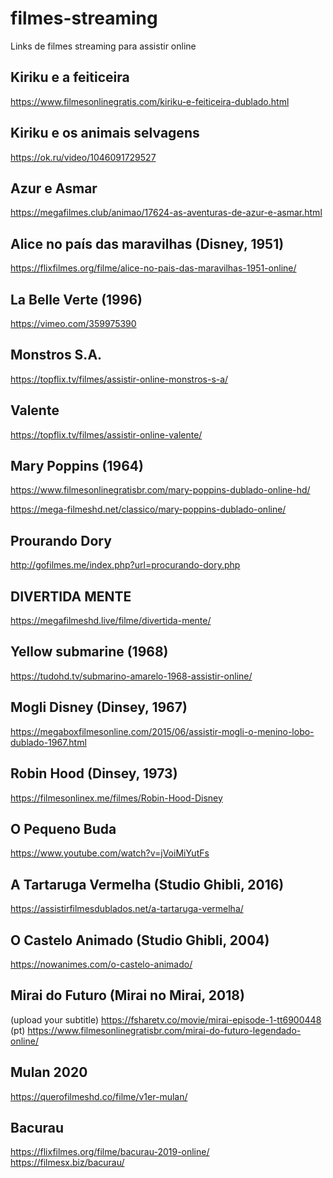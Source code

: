 # filmes-streaming
Links de filmes streaming para assistir online


## Kiriku e a feiticeira
https://www.filmesonlinegratis.com/kiriku-e-feiticeira-dublado.html

## Kiriku e os animais selvagens
https://ok.ru/video/1046091729527

## Azur e Asmar
https://megafilmes.club/animao/17624-as-aventuras-de-azur-e-asmar.html

## Alice no país das maravilhas (Disney, 1951)
https://flixfilmes.org/filme/alice-no-pais-das-maravilhas-1951-online/

## La Belle Verte (1996)
https://vimeo.com/359975390

## Monstros S.A.
https://topflix.tv/filmes/assistir-online-monstros-s-a/

## Valente
https://topflix.tv/filmes/assistir-online-valente/

## Mary Poppins (1964)
https://www.filmesonlinegratisbr.com/mary-poppins-dublado-online-hd/

https://mega-filmeshd.net/classico/mary-poppins-dublado-online/

## Prourando Dory
http://gofilmes.me/index.php?url=procurando-dory.php

## DIVERTIDA MENTE
https://megafilmeshd.live/filme/divertida-mente/

## Yellow submarine (1968)
https://tudohd.tv/submarino-amarelo-1968-assistir-online/

## Mogli Disney (Dinsey, 1967)
https://megaboxfilmesonline.com/2015/06/assistir-mogli-o-menino-lobo-dublado-1967.html

## Robin Hood (Dinsey, 1973)
https://filmesonlinex.me/filmes/Robin-Hood-Disney

## O Pequeno Buda 
https://www.youtube.com/watch?v=jVoiMiYutFs

## A Tartaruga Vermelha (Studio Ghibli, 2016)
https://assistirfilmesdublados.net/a-tartaruga-vermelha/

## O Castelo Animado (Studio Ghibli, 2004)
https://nowanimes.com/o-castelo-animado/

## Mirai do Futuro (Mirai no Mirai, 2018)
(upload your subtitle) https://fsharetv.co/movie/mirai-episode-1-tt6900448
(pt) https://www.filmesonlinegratisbr.com/mirai-do-futuro-legendado-online/

## Mulan 2020
https://querofilmeshd.co/filme/v1er-mulan/

## Bacurau
https://flixfilmes.org/filme/bacurau-2019-online/
https://filmesx.biz/bacurau/
